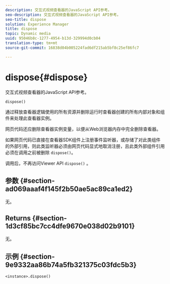 ```yaml
---
description: 交互式视频查看器的JavaScript API参考。
seo-description: 交互式视频查看器的JavaScript API参考。
seo-title: dispose
solution: Experience Manager
title: dispose
topic: Dynamic media
uuid: 95046b8c-1277-4954-b13d-329994d0cb04
translation-type: tm+mt
source-git-commit: 16838d04b005224fad6df215ab5bf8c25ef86fc7

---
```



# dispose{#dispose}

交互式视频查看器的JavaScript API参考。

`dispose()`

通过释放查看器逻辑使用的所有资源并删除运行时查看器创建的所有内部对象和组件来处理此查看器实例。

网页代码还应删除查看器实例变量，以便从Web浏览器内存中完全删除查看器。

如果网页代码已直接在查看器SDK组件上注册事件监听器，或存储了对此类组件的外部引用，则此类监听器必须由网页代码显式地取消注册，且此类外部组件引用必须在调用之前被删除 `dispose()`。

调用后，不再访问Viewer API `dispose()` 。

## 参数 {#section-ad069aaaf4f145f2b50ae5ac89ca1ed2}

无。

## Returns {#section-1d3cf85bc7cc4dfe9670e038d02b9101}

无。

## 示例 {#section-9e9332aa86b74a5fb321375c03fdc5b3}

```
<instance>.dispose()
```


